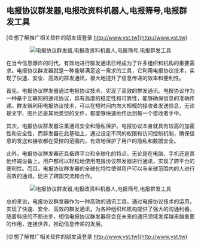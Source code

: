 ## **电报协议群发器,电报改资料机器人,电报筛号,电报群发工具**

[😍想了解推广相关软件的朋友请登录 http://www.vst.tw](http://www.vst.tw)

 <center><img src="https://vst.tw/MP4/tuiguang/png/2.png" alt="电报协议群发器,电报改资料机器人,电报筛号,电报群发工具"></center>

在当今信息爆炸的时代，有效地进行群发通讯已经成为了许多组织和机构的重要需求。电报协议群发器就是一种能够满足这一需求的工具，它利用电报协议技术，实现了快速、安全、高效的群发通讯，极大地提升了信息传递的效率和便利性。

首先，电报协议群发器通过电报协议技术，实现了高效的群发通讯。电报协议作为一种基于互联网的通讯协议，具有高度的稳定性和可靠性，能够确保信息的准确传递。群发器利用电报协议技术，可以在短时间内向大规模的接收者发送信息，无论是文字、图片还是其他类型的文件，都能够快速地传达到每一个接收者手中。

其次，电报协议群发器注重通讯安全和隐私保护。电报协议本身就具有较高的加密性和安全性，而群发器在此基础上，通过设定不同的权限和访问控制机制，确保信息的发送和接收都在受控的范围内，有效地保护了用户的隐私和数据安全。

此外，电报协议群发器还具备跨平台和全球化的特点。无论是在电脑、手机还是其他终端设备上，用户都可以轻松地使用电报协议群发器进行通讯，实现了跨平台的便利性。而且，电报协议群发器的全球化特性使得用户可以与全球范围内的人进行高效的通讯，促进了跨国交流和合作。

 <center><img src="https://vst.tw/MP4/tuiguang/png/0.png" alt="电报协议群发器,电报改资料机器人,电报筛号,电报群发工具"></center>

总的来说，电报协议群发器作为一种高效的通讯工具，通过电报协议技术的运用，实现了快速、安全、高效的群发通讯，为各种组织和机构提供了强大的沟通利器。随着科技的不断进步，相信电报协议群发器将会在未来的通讯领域发挥越来越重要的作用，连接世界，推动信息传递的发展。

[😍想了解推广相关软件的朋友请登录 http://www.vst.tw](http://www.vst.tw)




